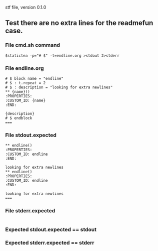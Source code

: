 stf file, version 0.1.0

## Test there are no extra lines for the readmefun case.

### File cmd.sh command

~~~
$statictea -p="# $" -t=endline.org >stdout 2>stderr
~~~

### File endline.org

~~~
# $ block name = "endline"
# $ : t.repeat = 2
# $ : description = "looking for extra newlines"
** {name}()
:PROPERTIES:
:CUSTOM_ID: {name}
:END:

{description}
# $ endblock
===
~~~

### File stdout.expected

~~~
** endline()
:PROPERTIES:
:CUSTOM_ID: endline
:END:

looking for extra newlines
** endline()
:PROPERTIES:
:CUSTOM_ID: endline
:END:

looking for extra newlines
===
~~~

### File stderr.expected

~~~
~~~

### Expected stdout.expected == stdout
### Expected stderr.expected == stderr


